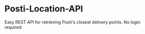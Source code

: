 # Posti-Location-API
Easy REST API for retrieving Posti's closest delivery points. No login required.
